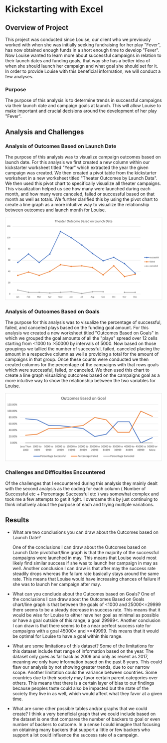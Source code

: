 # Kickstarting with Excel

## Overview of Project
	
This project was conducted since Louise, our client who we previously worked with when she was initially seeking fundraising for her play "Fever", has now obtained enough funds in a short enough time to develop "Fever". Now Louise wanted to learn more about successful campaigns in relation to their launch dates and funding goals, that way she has a better idea of when she should launch her campaign and what goal she should set for it. In order to provide Louise with this beneficial information, we will conduct a few analyses.

### Purpose

The purpose of this analysis is to determine trends in successful campaigns via their launch date and campaign goals at launch. This will allow Louise to make important and crucial decisions around the development of her play "Fever". 

## Analysis and Challenges

### Analysis of Outcomes Based on Launch Date

The purpose of this analysis was to visualize campaign outcomes based on launch date. For this analysis we first created a new column within our kickstarter worksheet titled "Year" which extracted the year the given campaign was created. We then created a pivot table from the kickstarter worksheet in a new worksheet titled "Theater Outcomes by Launch Data". We then used this pivot chart to specifically visualize all theater campaigns. This visualization helped us see how many were launched during each month, and how many were canceled, failed or successful based on that month as well as totals. We further clarified this by using the pivot chart to create a line graph as a more intuitive way to visualize the relationship between outcomes and launch month for Louise.

![Outcomes based on Launch date Graph Image](https://github.com/MichaelG-B/Kickstarter-analysis/blob/247f54ddc71b734870613c5cf00b34e988699a89/Theater_Outcomes_VS_Launch.png)

### Analysis of Outcomes Based on Goals

The purpose for this analysis was to visualize the percentage of successful, failed, and canceled plays based on  the funding goal amount. For this analysis we created a new worksheet titled "Outcomes Based on Goals" in which we grouped the goal amounts of all the "plays" spread over 12 cells starting from <1000 to >50000 by intervals of 5000. Now based on those groupings we tallied the number of successful, failed, canceled placing the amount in a respective column as well a providing a total for the amount of campaigns in that group. Once these counts were conducted we then created columns for the percentage of the campaigns with that rows goals which were successful, failed, or canceled. We then used this chart to create a line graph visualizing outcomes based on the campaigns goal as a more intuitive way to show the relationship between the two variables for Louise.

![Outcomes Based on Goals Graph Image](https://github.com/MichaelG-B/Kickstarter-analysis/blob/247f54ddc71b734870613c5cf00b34e988699a89/Outcomes_vs_Goals.png)

### Challenges and Difficulties Encountered

Of the challenges that I encountered during this analysis they mainly dealt with the second analysis as the coding for each column ( Number of Successful etc + Percentage Successful etc ) was somewhat complex and took me a few attempts to get it right. I overcame this by just continuing to think intuitively about the purpose of each and trying multiple variations. 

## Results

- What are two conclusions you can draw about the Outcomes based on Launch Date?
	
	One of the conclusions I can draw about the Outcomes based on Launch Date pivotchart/line graph is that the majority of the successful campaigns were launched in may. This means that Louise would most likely find similar success if she was to launch her campaign in may as well.
	Another conclusion I can draw is that after may the success rate steadily drops whereas the failure rate basically stays around the same rate. This means that Louise would have increasing chances of failure if she was to launch her campaign after may.

- What can you conclude about the Outcomes based on Goals?
	One of the conclusions I can draw about the Outcomes Based on Goals chart/line graph is that between the goals of <1000 and 25000<=29999 there seems to be a steady decrease in success rate. This means that it would be wise for Louise to either have her goal as minimal as possible or have a goal outside of this range; a goal 29999<.
	Another conclusion I can draw is that there seems to be a near perfect success rate for campaigns with a goal 45000< and <=49999. This means that it would be optimal for Louise to have a goal within this range.

- What are some limitations of this dataset?
	Some of the limitations for this dataset include that range of information based on the year. The dataset only goes as far back as 2009 and only as recent as 2017, meaning we only have information based on the past 8 years. This could flaw our analysis by not showing greater trends, due to our narrow scope.
	Another limitation could the variance between countries. Some countries due to their society may favor certain parent categories over others. This means that there is a certain layer of bias to our findings because peoples taste could also be impacted but the state of the society they live in as well, which would affect what they favor at a given time.

- What are some other possible tables and/or graphs that we could create?
	I think a very beneficial graph that we could include based on the dataset is one that compares the number of backers to goal or even number of backers to outcome. In a sense I could imagine that focusing on obtaining many backers that support a little or few backers who support a lot could influence the success rate of a campaign.
